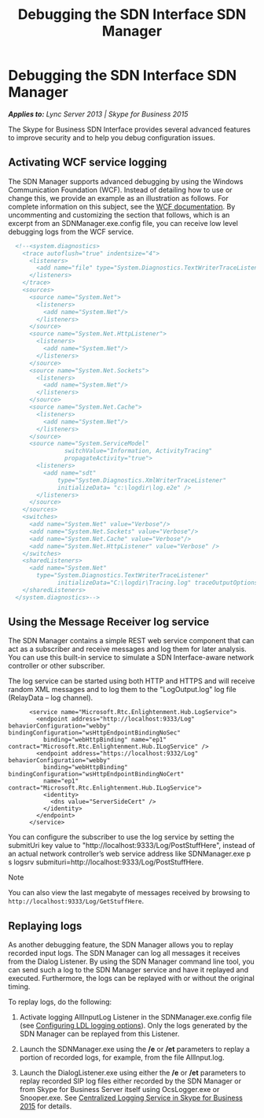 ﻿---
title: Debugging the SDN Interface SDN Manager
description: Describes how to debug the SDN Interface SDN Manager and outlines how to activate WCF service logging and using the Message Receiver log service.
TOCTitle: Debugging the SDN Interface SDN Manager
ms:assetid: 5567fd7c-4567-47c4-8aa2-456564fcd087
ms:mtpsurl: https://msdn.microsoft.com/library/Dn785215(v=office.16)
ms:contentKeyID: 65258679
ms.date: 02/27/2017
mtps_version: v=office.16
dev_langs:
- xml
---

# Debugging the SDN Interface SDN Manager


_**Applies to:** Lync Server 2013 | Skype for Business 2015_

The Skype for Business SDN Interface provides several advanced features to improve security and to help you debug configuration issues.

## Activating WCF service logging

The SDN Manager supports advanced debugging by using the Windows Communication Foundation (WCF). Instead of detailing how to use or change this, we provide an example as an illustration as follows. For complete information on this subject, see the [WCF documentation](https://msdn.microsoft.com/library/dd456779\(v=vs.110\).aspx). By uncommenting and customizing the section that follows, which is an excerpt from an SDNManager.exe.config file, you can receive low level debugging logs from the WCF service.

```xml
  <!--<system.diagnostics>
    <trace autoflush="true" indentsize="4">
      <listeners>
        <add name="file" type="System.Diagnostics.TextWriterTraceListener" initializeData="trace.log"/>
      </listeners> 
    </trace>
    <sources>
      <source name="System.Net">
        <listeners>
          <add name="System.Net"/>
        </listeners>
      </source>
      <source name="System.Net.HttpListener">
        <listeners>
          <add name="System.Net"/>
        </listeners>
      </source>
      <source name="System.Net.Sockets">
        <listeners>
          <add name="System.Net"/>
        </listeners>
      </source>
      <source name="System.Net.Cache">
        <listeners>
          <add name="System.Net"/>
        </listeners>
      </source>
      <source name="System.ServiceModel"
                switchValue="Information, ActivityTracing"
                propagateActivity="true">
        <listeners>
          <add name="sdt"
              type="System.Diagnostics.XmlWriterTraceListener"
              initializeData= "c:\logdir\log.e2e" />
        </listeners>
      </source>
    </sources>
    <switches>
      <add name="System.Net" value="Verbose"/>
      <add name="System.Net.Sockets" value="Verbose"/>
      <add name="System.Net.Cache" value="Verbose"/>
      <add name="System.Net.HttpListener" value="Verbose" />
    </switches>
    <sharedListeners>
      <add name="System.Net"
        type="System.Diagnostics.TextWriterTraceListener"
              initializeData="C:\logdir\Tracing.log" traceOutputOptions = "DateTime" />
    </sharedListeners>
  </system.diagnostics>-->
```

## Using the Message Receiver log service

The SDN Manager contains a simple REST web service component that can act as a subscriber and receive messages and log them for later analysis. You can use this built-in service to simulate a SDN Interface-aware network controller or other subscriber.

The log service can be started using both HTTP and HTTPS and will receive random XML messages and to log them to the "LogOutput.log" log file (RelayData – log channel).

``` 
      <service name="Microsoft.Rtc.Enlightenment.Hub.LogService">
        <endpoint address="http://localhost:9333/Log" behaviorConfiguration="webby" bindingConfiguration="wsHttpEndpointBindingNoSec"
          binding="webHttpBinding" name="ep1" contract="Microsoft.Rtc.Enlightenment.Hub.ILogService" />
        <endpoint address="https://localhost:9332/Log" behaviorConfiguration="webby" 
          binding="webHttpBinding" bindingConfiguration="wsHttpEndpointBindingNoCert"
          name="ep1" contract="Microsoft.Rtc.Enlightenment.Hub.ILogService">
          <identity>
            <dns value="ServerSideCert" />
          </identity>
        </endpoint>
      </service>
```

You can configure the subscriber to use the log service by setting the submitUri key value to "http://localhost:9333/Log/PostStuffHere", instead of an actual network controller’s web service address like SDNManager.exe p s logsrv submituri=http://localhost:9333/Log/PostStuffHere.


> [!NOTE]
> You can also view the last megabyte of messages received by browsing to `http://localhost:9333/Log/GetStuffHere`.



## Replaying logs

As another debugging feature, the SDN Manager allows you to replay recorded input logs. The SDN Manager can log all messages it receives from the Dialog Listener. By using the SDN Manager command line tool, you can send such a log to the SDN Manager service and have it replayed and executed. Furthermore, the logs can be replayed with or without the original timing.

To replay logs, do the following:

1.  Activate logging AllInputLog Listener in the SDNManager.exe.config file (see [Configuring LDL logging options](https://msdn.microsoft.com/library/dn785207\(v=office.16\))). Only the logs generated by the SDN Manager can be replayed from this Listener.

2.  Launch the SDNManager.exe using the **/e** or **/et** parameters to replay a portion of recorded logs, for example, from the file AllInput.log.

3.  Launch the DialogListener.exe using either the **/e** or **/et** parameters to replay recorded SIP log files either recorded by the SDN Manager or from Skype for Business Server itself using OcsLogger.exe or Snooper.exe. See [Centralized Logging Service in Skype for Business 2015](https://technet.microsoft.com/library/jj688145.aspx) for details.

